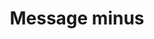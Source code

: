 ---
title: Message minus
tags: ["message", "minus", "remove", "subtract", "exclude", "delete", "eliminate"]
icon: message-minus
svg: '<svg xmlns="http://www.w3.org/2000/svg" width="24" height="24" fill="none" viewBox="0 0 24 24" stroke-width="1.5" stroke-linecap="round" stroke-linejoin="round" stroke="currentColor"><path d="M3.464 16.828C2 15.657 2 14.771 2 11s0-5.657 1.464-6.828C4.93 3 7.286 3 12 3s7.071 0 8.535 1.172S22 7.229 22 11s0 4.657-1.465 5.828C19.072 18 16.714 18 12 18c-2.51 0-3.8 1.738-6 3v-3.212c-1.094-.163-1.899-.45-2.536-.96M9.5 10.5h5"/></svg>'
---